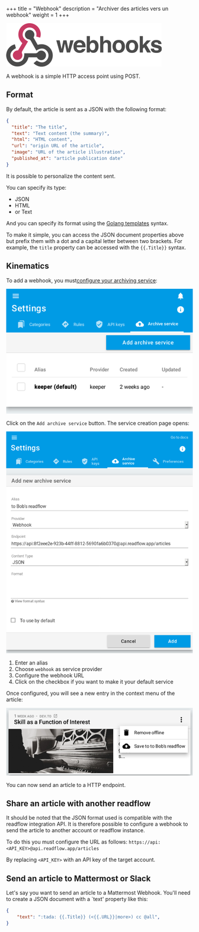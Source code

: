 +++
title = "Webhook"
description = "Archiver des articles vers un webhook"
weight = 1
+++

![](images/webhook.png)

A webhook is a simple HTTP access point using POST.

## Format

By default, the article is sent as a JSON with the following format:

```json
{
  "title": "The title",
  "text": "Text content (the summary)",
  "html": "HTML content",
  "url": "origin URL of the article",
  "image": "URL of the article illustration",
  "published_at": "article publication date"
}
```

It is possible to personalize the content sent.

You can specify its type:

- JSON
- HTML
- or Text

And you can specify its format using the [Golang templates](https://golang.org/pkg/text/template/) syntax.

To make it simple, you can access the JSON document properties above but prefix them with a dot and a capital letter between two brackets.
For example, the `title` property can be accessed with the `{{.Title}}` syntax.

## Kinematics

To add a webhook, you must[configure your archiving service](https://readflow.app/settings/archive-services):

![](images/archive-services.png)

Click on the `Add archive service` button.
The service creation page opens:

![](images/new-archive-service.png)

1. Enter an alias
1. Choose `webhook` as service provider
1. Configure the webhook URL
1. Click on the checkbox if you want to make it your default service

Once configured, you will see a new entry in the context menu of the article:

![](images/save-to-webhook.png)

You can now send an article to a HTTP endpoint.

## Share an article with another readflow

It should be noted that the JSON format used is compatible with the readflow integration API.
It is therefore possible to configure a webhook to send the article to another account or readflow instance.

To do this you must configure the URL as follows: `https://api:<API_KEY>@api.readflow.app/articles`

By replacing `<API_KEY>` with an API key of the target account.

## Send an article to Mattermost or Slack

Let's say you want to send an article to a Mattermost Webhook.
You'll need to create a JSON document with a `text' property like this:

```json
{
	"text": ":tada: {{.Title}} (<{{.URL}}|more>) cc @all",
}
```
